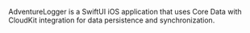 AdventureLogger is a SwiftUI iOS application that uses Core Data with CloudKit integration for data persistence and synchronization.
